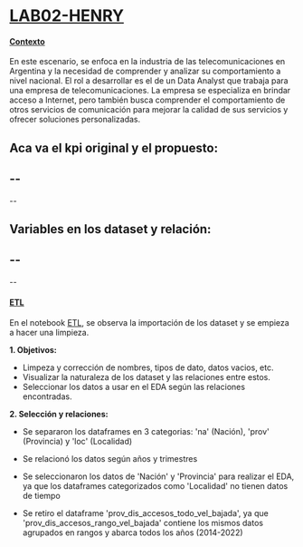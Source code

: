 # [LAB02-HENRY](https://github.com/CarlosHadla/Proyecto-Telecomunicaciones-Carlos-Hadla#LAB02-HENRY)

#### [**Contexto**](https://github.com/CarlosHadla/Proyecto-Telecomunicaciones-Carlos-Hadla#contexto)

En este escenario, se enfoca en la industria de las telecomunicaciones en Argentina y la necesidad de comprender y analizar su comportamiento a nivel nacional. El rol a desarrollar es el de un Data Analyst que trabaja para una empresa de telecomunicaciones. La empresa se especializa en brindar acceso a Internet, pero también busca comprender el comportamiento de otros servicios de comunicación para mejorar la calidad de sus servicios y ofrecer soluciones personalizadas.

Aca va el kpi original y el propuesto:
--
--
--
--


**Variables en los dataset y relación:**
--
--
--
--


#### [**ETL**](https://github.com/CarlosHadla/Proyecto-Telecomunicaciones-Carlos-Hadla#etl)

En el notebook [ETL](https://github.com/CarlosHadla/Proyecto-Telecomunicaciones-Carlos-Hadla/ETLySeleccionDeDatos.ipynb), se observa la importación de los dataset y se empieza a hacer una limpieza.

**1. Objetivos:**

- Limpeza y corrección de nombres, tipos de dato, datos vacios, etc.  
- Visualizar la naturaleza de los dataset y las relaciones entre estos.
- Seleccionar los datos a usar en el EDA según las relaciones encontradas.

**2. Selección y relaciones:** 

- Se separaron los dataframes en 3 categorias: 'na' (Nación), 'prov' (Provincia) y 'loc' (Localidad)
- Se relacionó los datos según años y trimestres

- Se seleccionaron los datos de 'Nación' y 'Provincia' para realizar el EDA, ya que los dataframes categorizados como 'Localidad' no tienen datos de tiempo
- Se retiro el dataframe 'prov_dis_accesos_todo_vel_bajada', ya que 'prov_dis_accesos_rango_vel_bajada' contiene los mismos datos agrupados en rangos y abarca todos los años (2014-2022)